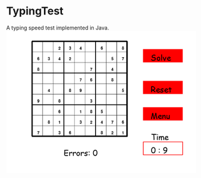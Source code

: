 # TypingTest
A typing speed test implemented in Java.
![Game screenshot](https://github.com/Rosco5555/RBSudoku/blob/master/sudokuImage.PNG)
